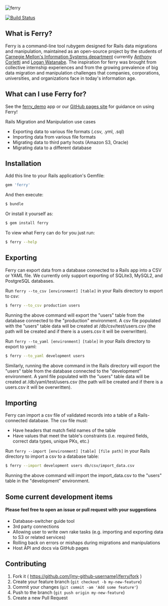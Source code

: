 ![ferry](doc/ferry_readme_icon_2.png)

[![Build Status](https://travis-ci.org/cmu-is-projects/ferry.svg?branch=master)](https://travis-ci.org/cmu-is-projects/ferry)

## What is Ferry?
Ferry is a command-line tool rubygem designed for Rails data migrations and manipulation, maintained as an open-source project by the students of [Carnegie Mellon's Information Systems department](http://www.cmu.edu/information-systems/) currently [Anthony Corletti](http://github.com/anthcor) and [Logan Watanabe](http://github.com/loganwatanabe). The inspiration for ferry was brought from collective internship experiences and from the growing prevalence of big data migration and manipulation challenges that companies, corporations, universities, and organizations face in today's information age.

## What can I use Ferry for?
See the [ferry_demo](http://github.com/cmu-is-projects/ferry_demo) app or our [GitHub pages site](http://cmu-is-projects.github.com/ferry) for guidance on using Ferry!

Rails Migration and Manipulation use cases
  - Exporting data to various file formats (.csv, .yml, .sql)
  - Importing data from various file formats
  - Migrating data to third party hosts (Amazon S3, Oracle)
  - Migrating data to a different database

## Installation
Add this line to your Rails application's Gemfile:
``` ruby
gem 'ferry'
```

And then execute:
``` sh
$ bundle
```

Or install it yourself as:
``` sh
$ gem install ferry
```

To view what Ferry can do for you just run:
``` sh
$ ferry --help
```

## Exporting
Ferry can export data from a database connected to a Rails app into a CSV or YAML file.
We currently only support exporting of SQLite3, MySQL2, and PostgreSQL databases.

Run `ferry --to_csv [environment] [table]` in your Rails directory to export to csv:
```sh
$ ferry --to_csv production users
```
Running the above command will export the "users" table from the database connected to the "production" environment.
A csv file populated with the "users" table data will be created at /db/csv/test/users.csv (the path will be created and if there is a users.csv it will be overwritten).

Run `ferry --to_yaml [environment] [table]` in your Rails directory to export to yaml:
```sh
$ ferry --to_yaml development users
```
Similarly, running the above command in the Rails directory will export the "users" table from the database connected to the "development" environment.
A yaml file populated with the "users" table data will be created at /db/yaml/test/users.csv (the path will be created and if there is a users.csv it will be overwritten).

## Importing
Ferry can import a csv file of validated records into a table of a Rails-connected database.
The csv file must:
  - Have headers that match field names of the table
  - Have values that meet the table's constraints (i.e. required fields, correct data types, unique PKs, etc.)

Run `ferry --import [environment] [table] [file path]` in your Rails directory to import a csv to a database table:
```sh
$ ferry --import development users db/csv/import_data.csv
```
Running the above command will import the import_data.csv to the "users" table in the "development" environment.

## Some current development items
#### Please feel free to open an issue or pull request with your suggestions
- Database-switcher guide tool
- 3rd party connections
- Allowing user to write own rake tasks (e.g. importing and exporting data to S3 or related services)
- Rolling back on errors or mishaps during migrations and manipulations
- Host API and docs via GitHub pages

## Contributing

1. Fork it ( https://github.com/[my-github-username]/ferry/fork )
2. Create your feature branch (`git checkout -b my-new-feature`)
3. Commit your changes (`git commit -am 'Add some feature'`)
4. Push to the branch (`git push origin my-new-feature`)
5. Create a new Pull Request
